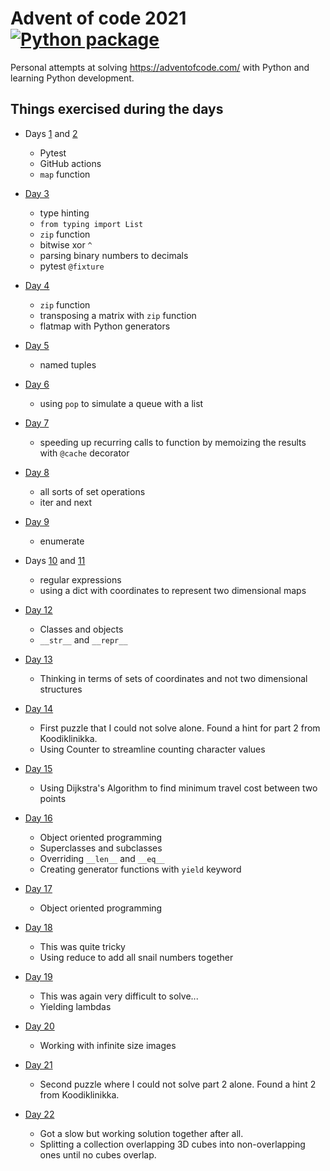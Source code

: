 # Advent of code 2021 [![Python package](https://github.com/swd1tn002/advent-of-code-2021/actions/workflows/python-package.yml/badge.svg)](https://github.com/swd1tn002/advent-of-code-2021/actions/workflows/python-package.yml)

Personal attempts at solving https://adventofcode.com/ with Python and learning Python development.

## Things exercised during the days

* Days [1](01_sonar_sweep/) and [2](02_dive)

    * Pytest
    * GitHub actions
    * `map` function

* [Day 3](03_binary_diagnostic/)

    * type hinting
    * `from typing import List`
    * `zip` function
    * bitwise xor `^`
    * parsing binary numbers to decimals
    * pytest `@fixture`

* [Day 4](04_giant_squid/)

    * `zip` function
    * transposing a matrix with `zip` function
    * flatmap with Python generators

* [Day 5](05_hydrothermal_venture/)

    * named tuples

* [Day 6](06_lanternfish/)

    * using `pop` to simulate a queue with a list

* [Day 7](07_the_treachery_of_whales/)

    * speeding up recurring calls to function by memoizing the results with `@cache` decorator

* [Day 8](08_seven_segment_search/)

    * all sorts of set operations
    * iter and next

* [Day 9](09_smoke_basin/)

    * enumerate

* Days [10](10_syntax_scoring/) and [11](11_dumbo_octopus/)

    * regular expressions
    * using a dict with coordinates to represent two dimensional maps

* [Day 12](12_passage_pathing/)

    * Classes and objects
    * `__str__` and `__repr__`

* [Day 13](13_transparent_origami/)

    * Thinking in terms of sets of coordinates and not two dimensional structures

* [Day 14](14_extended_polymerization/)

    * First puzzle that I could not solve alone. Found a hint for part 2 from Koodiklinikka.
    * Using Counter to streamline counting character values

* [Day 15](15_chiton/)

    * Using Dijkstra's Algorithm to find minimum travel cost between two points

* [Day 16](16_packet_decoder/)

    * Object oriented programming
    * Superclasses and subclasses
    * Overriding `__len__` and `__eq__`
    * Creating generator functions with `yield` keyword

* [Day 17](17_trick_shot)

    * Object oriented programming

* [Day 18](18_snailfish)

    * This was quite tricky
    * Using reduce to add all snail numbers together

* [Day 19](19_beacon_scanner/)

    * This was again very difficult to solve...
    * Yielding lambdas

* [Day 20](20_trench_map/)

    * Working with infinite size images

* [Day 21](21_dirac_dice/)

    * Second puzzle where I could not solve part 2 alone. Found a hint 2 from Koodiklinikka.

* [Day 22](22_reactor_reboot/)

    * Got a slow but working solution together after all.
    * Splitting a collection overlapping 3D cubes into non-overlapping ones until no cubes overlap.